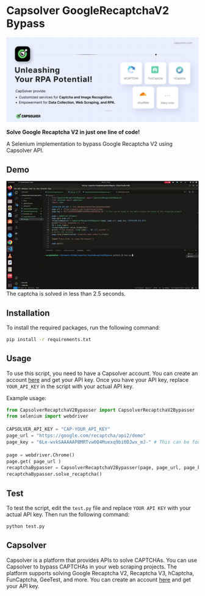 # Capsolver GoogleRecaptchaV2 Bypass

[![Capsolver](docs/capsolver.jpg)](https://dashboard.capsolver.com/passport/register?inviteCode=nqZvQXp_lveg)

**Solve Google Recaptcha V2 in just one line of code!**

A Selenium implementation to bypass Google Recaptcha V2 using Capsolver API.

## Demo

![Demo](docs/demo.gif)
The captcha is solved in less than 2.5 seconds.

## Installation

To install the required packages, run the following command:

```bash
pip install -r requirements.txt
```

## Usage

To use this script, you need to have a Capsolver account. You can create an account [here](https://dashboard.capsolver.com/passport/register?inviteCode=nqZvQXp_lveg) and get your API key. Once you have your API key, replace `YOUR_API_KEY` in the script with your actual API key.

Example usage:

```python
from CapsolverRecaptchaV2Bypasser import CapsolverRecaptchaV2Bypasser
from selenium import webdriver

CAPSOLVER_API_KEY = "CAP-YOUR_API_KEY"
page_url = "https://google.com/recaptcha/api2/demo"
page_key = "6Le-wvkSAAAAAPBMRTvw0Q4Muexq9bi0DJwx_mJ-" # This can be found in the data-sitekey attribute of the reCaptcha element

page = webdriver.Chrome()
page.get( page_url )
recaptchaBypasser = CapsolverRecaptchaV2Bypasser(page, page_url, page_key, CAPSOLVER_API_KEY)
recaptchaBypasser.solve_recaptcha()
```
## Test

To test the script, edit the `test.py` file and replace `YOUR API KEY` with your actual API key. Then run the following command:

```bash
python test.py
```

## Capsolver

Capsolver is a platform that provides APIs to solve CAPTCHAs. You can use Capsolver to bypass CAPTCHAs in your web scraping projects. The platform supports solving Google Recaptcha V2, Recaptcha V3, hCaptcha, FunCaptcha, GeeTest, and more. You can create an account [here](https://dashboard.capsolver.com/passport/register?inviteCode=nqZvQXp_lveg) and get your API key.